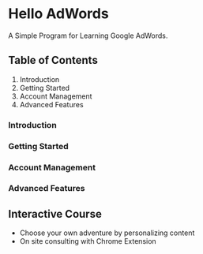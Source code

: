 # Hello AdWords
A Simple Program for Learning Google AdWords.

## Table of Contents
1. Introduction
2. Getting Started
3. Account Management
4. Advanced Features

### Introduction

### Getting Started

### Account Management

### Advanced Features

## Interactive Course
* Choose your own adventure by personalizing content
* On site consulting with Chrome Extension
